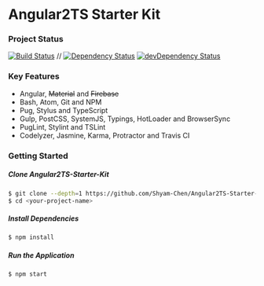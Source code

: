 # Angular2TS Starter Kit

### Project Status
[![Build Status](https://travis-ci.org/Shyam-Chen/Angular2TS-Starter-Kit.svg?branch=master)](https://travis-ci.org/Shyam-Chen/Angular2TS-Starter-Kit)
 //
[![Dependency Status](https://david-dm.org/Shyam-Chen/Angular2TS-Starter-Kit.svg)](https://david-dm.org/Shyam-Chen/Angular2TS-Starter-Kit)
[![devDependency Status](https://david-dm.org/Shyam-Chen/Angular2TS-Starter-Kit/dev-status.svg)](https://david-dm.org/Shyam-Chen/Angular2TS-Starter-Kit#info=devDependencies)

### Key Features
* Angular, <s>Material</s> and <s>Firebase</s>
* Bash, Atom, Git and NPM
* Pug, Stylus and TypeScript
* Gulp, PostCSS, SystemJS, Typings, HotLoader and BrowserSync
* PugLint, Stylint and TSLint
* Codelyzer, Jasmine, Karma, Protractor and Travis CI

### Getting Started
##### Clone Angular2TS-Starter-Kit
```bash
$ git clone --depth=1 https://github.com/Shyam-Chen/Angular2TS-Starter-Kit.git <your-project-name>
$ cd <your-project-name>
```

##### Install Dependencies
```bash
$ npm install
```

##### Run the Application
```bash
$ npm start
```
